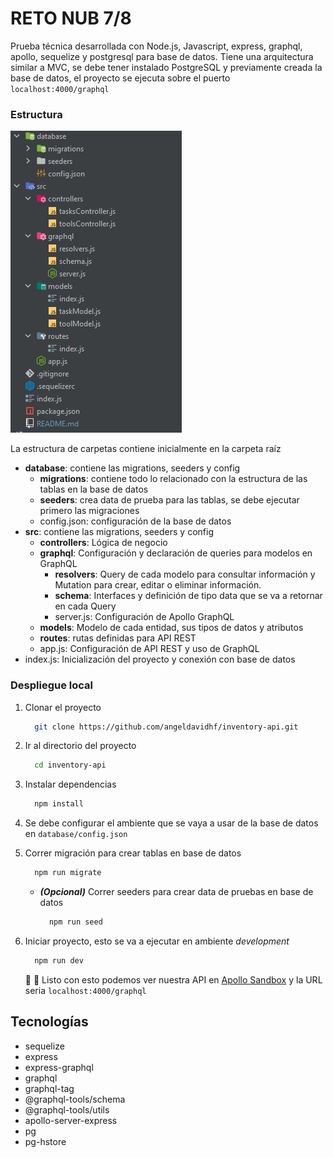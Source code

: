 
# RETO NUB 7/8

Prueba técnica desarrollada con Node.js, Javascript, express, graphql, apollo, sequelize y postgresql para base de datos.
Tiene una arquitectura similar a MVC, se debe tener instalado PostgreSQL y previamente creada la base de datos, el proyecto se ejecuta sobre el puerto `localhost:4000/graphql`

### Estructura

![App Screenshot](https://raw.githubusercontent.com/angeldavidhf/angeldavidhf/main/projects/blob/structure.jpg)

La estructura de carpetas contiene inicialmente en la carpeta raíz

- **database**: contiene las migrations, seeders y config
    - **migrations**: contiene todo lo relacionado con la estructura de las tablas en la base de datos
    - **seeders**: crea data de prueba para las tablas, se debe ejecutar primero las migraciones
    - config.json: configuración de la base de datos
- **src**: contiene las migrations, seeders y config
    - **controllers**: Lógica de negocio
    - **graphql**: Configuración y declaración de queries para modelos en GraphQL
      - **resolvers**: Query de cada modelo para consultar información y Mutation para crear, editar o eliminar información.
      - **schema**: Interfaces y definición de tipo data que se va a retornar en cada Query
      - server.js: Configuración de Apollo GraphQL
    - **models**: Modelo de cada entidad, sus tipos de datos y atributos
    - **routes**: rutas definidas para API REST
    - app.js: Configuración de API REST y uso de GraphQL
- index.js: Inicialización del proyecto y conexión con base de datos

### Despliegue local

1. Clonar el proyecto
    ```bash
      git clone https://github.com/angeldavidhf/inventory-api.git
    ```

2. Ir al directorio del proyecto
    ```bash
      cd inventory-api
    ```

3. Instalar dependencias
    ```bash
      npm install
    ```

4. Se debe configurar el ambiente que se vaya a usar de la base de datos en `database/config.json` 

5. Correr migración para crear tablas en base de datos
    ```bash
      npm run migrate
    ```
   - **_(Opcional)_** Correr seeders para crear data de pruebas en base de datos
        ```bash
          npm run seed
        ```
6. Iniciar proyecto, esto se va a ejecutar en ambiente _development_
    ```bash
      npm run dev
    ```

   :partying_face: :clap: Listo con esto podemos ver nuestra API en [Apollo Sandbox](https://studio.apollographql.com/sandbox) y la URL seria `localhost:4000/graphql`

## Tecnologías
- sequelize
- express
- express-graphql
- graphql
- graphql-tag
- @graphql-tools/schema
- @graphql-tools/utils
- apollo-server-express
- pg
- pg-hstore

